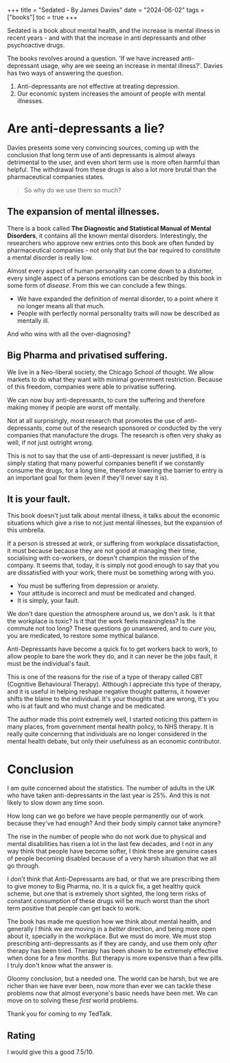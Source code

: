 +++
title = "Sedated - By James Davies"
date = "2024-06-02"
tags = ["books"]
toc = true
+++

Sedated is a book about mental health, and the increase is mental illness in recent years - and with that the increase in anti depressants and other psychoactive drugs.

The books revolves around a question. 'If we have increased anti-depressant usage, why are we seeing an increase in mental illness?'. Davies has two ways of answering the question.

1. Anti-depressants are not effective at treating depression.
2. Our economic system increases the amount of people with mental illnesses.

# Are anti-depressants a lie?

Davies presents some very convincing sources, coming up with the conclusion that long term use of anti depressants is almost always detrimental to the user, and even short term use is more often harmful than helpful. The withdrawal from these drugs is also a lot more brutal than the pharmaceutical companies states.

> So why do we use them so much?

## The expansion of mental illnesses.

There is a book called **The Diagnostic and Statistical Manual of Mental Disorders**, it contains all the known mental disorders. Interestingly, the researchers who approve new entries onto this book are often funded by pharmaceutical companies - not only that but the bar required to constitute a mental disorder is really low.

Almost every aspect of human personality can come down to a distorter, every single aspect of a persons emotions can be described by this book in some form of _disease_. From this we can conclude a few things.

- We have expanded the definition of mental disorder, to a point where it no longer means all that much.
- People with perfectly normal personality traits will now be described as mentally ill.

And who wins with all the over-diagnosing?

## Big Pharma and privatised suffering.

We live in a Neo-liberal society, the Chicago School of thought. We allow markets to do what they want with minimal government restriction. Because of this freedom, companies were able to privatise suffering.

We can now buy anti-depressants, to cure the suffering and therefore making money if people are worst off mentally.

Not at all surprisingly, most research that promotes the use of anti-depressants, come out of the research sponsored or conducted by the very companies that manufacture the drugs. The research is often very shaky as well, if not just outright wrong.

This is not to say that the use of anti-depressant is never justified, it is simply stating that many powerful companies benefit if we constantly consume the drugs, for a long time, therefore lowering the barrier to entry is an important goal for them (even if they'll never say it is).

## It is your fault.

This book doesn't just talk about mental illness, it talks about the economic situations which give a rise to not just mental illnesses, but the expansion of this umbrella.

If a person is stressed at work, or suffering from workplace dissatisfaction, it must because because they are not good at managing their time, socialising with co-workers, or doesn't champion the mission of the company. It seems that, today, it is simply not good enough to say that you are dissatisfied with your work, there must be something wrong with you.

- You must be suffering from depression or anxiety.
- Your attitude is incorrect and must be medicated and changed.
- It is simply, your fault.

We don't dare question the atmosphere around us, we don't ask. Is it that the workplace is toxic? Is it that the work feels meaningless? Is the commute not too long? These questions go unanswered, and to _cure_ you, you are medicated, to restore some mythical balance.

Anti-Depressants have become a quick fix to get workers back to work, to allow people to bare the work they do, and it can never be the jobs fault, it must be the individual's fault.

This is one of the reasons for the rise of a type of therapy called CBT (Cognitive Behavioural Therapy). Although I appreciate this type of therapy, and it is useful in helping reshape negative thought patterns, it however shifts the blame to the individual. It's your thoughts that are wrong, it's you who is at fault and who must change and be medicated.

The author made this point extremely well, I started noticing this pattern in many places, from government mental health policy, to NHS therapy. It is really quite concerning that individuals are no longer considered in the mental health debate, but only their usefulness as an economic contributor.

# Conclusion

I am quite concerned about the statistics. The number of adults in the UK who have taken anti-depressants in the last year is 25%. And this is not likely to slow down any time soon.

How long can we go before we have people permanently our of work because they've had enough? And their body simply cannot take anymore?

The rise in the number of people who do not work due to physical and mental disabilities has risen a lot in the last few decades, and I not in any way think that people have become softer, I think these are genuine cases of people becoming disabled because of a very harsh situation that we all go through.

I don't think that Anti-Depressants are bad, or that we are prescribing them to give money to Big Pharma, no. It is a quick fix, a get healthy quick scheme, but one that is extremely short sighted, the long term risks of constant consumption of these drugs will be much worst than the short term positive that people can get back to work.

The book has made me question how we think about mental health, and generally I think we are moving in a _better_ direction, and being more open about it, specially in the workplace. But we must do more. We must stop prescribing anti-depressants as if they are candy, and use them only _after_ therapy has been tried. Therapy has been shown to be extremely effective when done for a few months. But therapy is more expensive than a few pills. I truly don't know what the answer is.

Gloomy conclusion, but a needed one. The world can be harsh, but we are richer than we have ever been, now more than ever we can tackle these problems now that almost everyone's basic needs have been met. We can move on to solving these _first_ world problems.

Thank you for coming to my TedTalk.

## Rating

I would give this a good 7.5/10.

